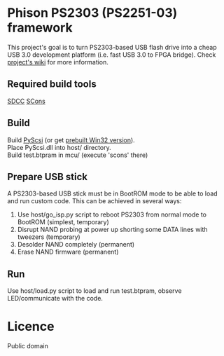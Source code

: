 # Phison PS2303 (PS2251-03) framework

This project's goal is to turn PS2303-based USB flash drive into a cheap USB 3.0 development platform (i.e. fast USB 3.0 to FPGA bridge).
Check [project's wiki](https://bitbucket.org/flowswitch/phison/wiki) for more information.

## Required build tools

[SDCC](http://sdcc.sourceforge.net/)
[SCons](http://www.scons.org/)

## Build

Build [PyScsi](https://bitbucket.org/flowswitch/pyscsi) (or get [prebuilt Win32 version](https://bitbucket.org/flowswitch/pyscsi/downloads/PyScsi_win32.zip)).  
Place PyScsi.dll into host/ directory.  
Build test.btpram in mcu/ (execute 'scons' there)

## Prepare USB stick

A PS2303-based USB stick must be in BootROM mode to be able to load and run custom code. This can be achieved in several ways:

1. Use host/go_isp.py script to reboot PS2303 from normal mode to BootROM (simplest, temporary)
2. Disrupt NAND probing at power up shorting some DATA lines with tweezers (temporary)
3. Desolder NAND completely (permanent)
4. Erase NAND firmware (permanent)

## Run

Use host/load.py script to load and run test.btpram, observe LED/communicate with the code.

# Licence

Public domain